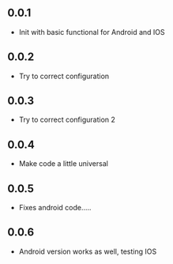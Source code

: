 ## 0.0.1

 - Init with basic functional for Android and IOS

## 0.0.2

 - Try to correct configuration

## 0.0.3

 - Try to correct configuration 2

## 0.0.4

 - Make code a little universal

## 0.0.5

 - Fixes android code.....

## 0.0.6

 - Android version works as well, testing IOS
